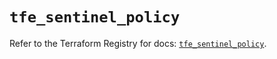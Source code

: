 # `tfe_sentinel_policy`

Refer to the Terraform Registry for docs: [`tfe_sentinel_policy`](https://registry.terraform.io/providers/hashicorp/tfe/0.65.0/docs/resources/sentinel_policy).

